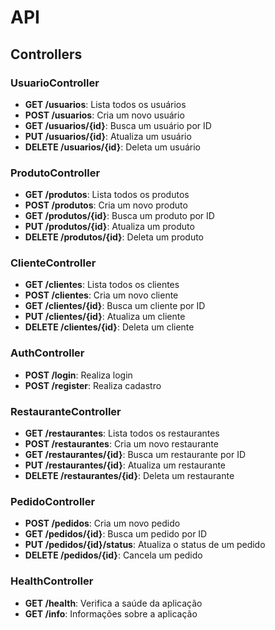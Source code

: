 # API

## Controllers

### UsuarioController

* **GET /usuarios**: Lista todos os usuários
* **POST /usuarios**: Cria um novo usuário
* **GET /usuarios/{id}**: Busca um usuário por ID
* **PUT /usuarios/{id}**: Atualiza um usuário
* **DELETE /usuarios/{id}**: Deleta um usuário

### ProdutoController

* **GET /produtos**: Lista todos os produtos
* **POST /produtos**: Cria um novo produto
* **GET /produtos/{id}**: Busca um produto por ID
* **PUT /produtos/{id}**: Atualiza um produto
* **DELETE /produtos/{id}**: Deleta um produto

### ClienteController

* **GET /clientes**: Lista todos os clientes
* **POST /clientes**: Cria um novo cliente
* **GET /clientes/{id}**: Busca um cliente por ID
* **PUT /clientes/{id}**: Atualiza um cliente
* **DELETE /clientes/{id}**: Deleta um cliente

### AuthController

* **POST /login**: Realiza login
* **POST /register**: Realiza cadastro

### RestauranteController

* **GET /restaurantes**: Lista todos os restaurantes
* **POST /restaurantes**: Cria um novo restaurante
* **GET /restaurantes/{id}**: Busca um restaurante por ID
* **PUT /restaurantes/{id}**: Atualiza um restaurante
* **DELETE /restaurantes/{id}**: Deleta um restaurante

### PedidoController

* **POST /pedidos**: Cria um novo pedido
* **GET /pedidos/{id}**: Busca um pedido por ID
* **PUT /pedidos/{id}/status**: Atualiza o status de um pedido
* **DELETE /pedidos/{id}**: Cancela um pedido

### HealthController

* **GET /health**: Verifica a saúde da aplicação
* **GET /info**: Informações sobre a aplicação